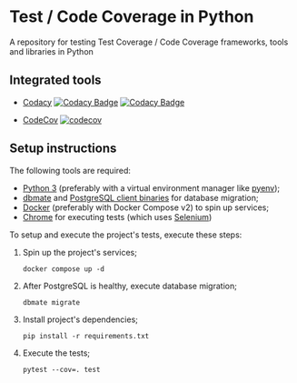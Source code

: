 # Test / Code Coverage in Python

A repository for testing Test Coverage / Code Coverage frameworks,
tools and libraries in Python

## Integrated tools

- [Codacy](https://app.codacy.com/gh/jonasue20/test-cov-python/dashboard)
  [![Codacy Badge](https://app.codacy.com/project/badge/Grade/13d894eeaade4d388b885d094426d225)](https://app.codacy.com/gh/jonasue20/test-cov-python/dashboard?utm_source=gh&utm_medium=referral&utm_content=&utm_campaign=Badge_grade)
  [![Codacy Badge](https://app.codacy.com/project/badge/Coverage/13d894eeaade4d388b885d094426d225)](https://app.codacy.com/gh/jonasue20/test-cov-python/dashboard?utm_source=gh&utm_medium=referral&utm_content=&utm_campaign=Badge_coverage)

- [CodeCov](https://app.codecov.io/gh/jonasue20/test-cov-python)
  [![codecov](https://codecov.io/gh/jonasue20/test-cov-python/branch/main/graph/badge.svg?token=EQZNSQMPZ0)](https://codecov.io/gh/jonasue20/test-cov-python)

## Setup instructions

The following tools are required:

- [Python 3](https://www.python.org/) (preferably with a virtual environment
  manager like [pyenv](https://github.com/pyenv/pyenv));
- [dbmate](https://github.com/amacneil/dbmate) and
  [PostgreSQL client binaries](https://www.postgresql.org/) for database migration;
- [Docker](https://docs.docker.com/) (preferably with Docker
  Compose v2) to spin up services;
- [Chrome](https://www.google.com/chrome/) for executing tests
  (which uses [Selenium](https://www.selenium.dev/))

To setup and execute the project's tests, execute these steps:

1. Spin up the project's services;

   ```shell
   docker compose up -d
   ```

2. After PostgreSQL is healthy, execute database migration;

   ```shell
   dbmate migrate
   ```

3. Install project's dependencies;

   ```shell
   pip install -r requirements.txt
   ```

4. Execute the tests;

   ```shell
   pytest --cov=. test
   ```
